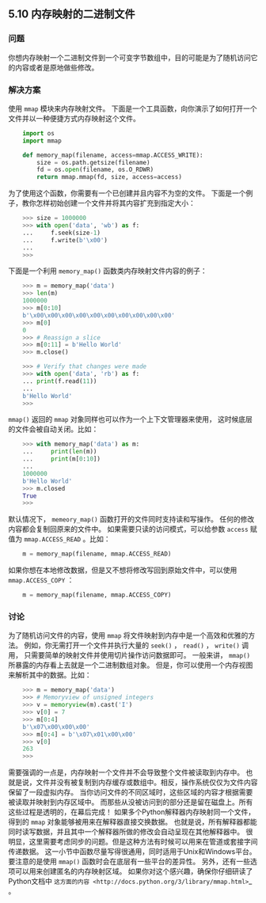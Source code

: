 ## 5.10 内存映射的二进制文件 ##
### 问题 ###
你想内存映射一个二进制文件到一个可变字节数组中，目的可能是为了随机访问它的内容或者是原地做些修改。
### 解决方案 ###
使用 ``mmap`` 模块来内存映射文件。
下面是一个工具函数，向你演示了如何打开一个文件并以一种便捷方式内存映射这个文件。
```python
    import os
    import mmap

    def memory_map(filename, access=mmap.ACCESS_WRITE):
        size = os.path.getsize(filename)
        fd = os.open(filename, os.O_RDWR)
        return mmap.mmap(fd, size, access=access)

```
为了使用这个函数，你需要有一个已创建并且内容不为空的文件。
下面是一个例子，教你怎样初始创建一个文件并将其内容扩充到指定大小：
```python
    >>> size = 1000000
    >>> with open('data', 'wb') as f:
    ...     f.seek(size-1)
    ...     f.write(b'\x00')
    ...
    >>>

```
下面是一个利用 ``memory_map()`` 函数类内存映射文件内容的例子：
```python
    >>> m = memory_map('data')
    >>> len(m)
    1000000
    >>> m[0:10]
    b'\x00\x00\x00\x00\x00\x00\x00\x00\x00\x00'
    >>> m[0]
    0
    >>> # Reassign a slice
    >>> m[0:11] = b'Hello World'
    >>> m.close()

    >>> # Verify that changes were made
    >>> with open('data', 'rb') as f:
    ... print(f.read(11))
    ...
    b'Hello World'
    >>>

```
``mmap()`` 返回的 ``mmap`` 对象同样也可以作为一个上下文管理器来使用，
这时候底层的文件会被自动关闭。比如：
```python
    >>> with memory_map('data') as m:
    ...     print(len(m))
    ...     print(m[0:10])
    ...
    1000000
    b'Hello World'
    >>> m.closed
    True
    >>>

```
默认情况下， ``memeory_map()`` 函数打开的文件同时支持读和写操作。
任何的修改内容都会复制回原来的文件中。
如果需要只读的访问模式，可以给参数 ``access`` 赋值为 ``mmap.ACCESS_READ`` 。比如：
```python
    m = memory_map(filename, mmap.ACCESS_READ)

```
如果你想在本地修改数据，但是又不想将修改写回到原始文件中，可以使用 ``mmap.ACCESS_COPY`` ：
```python
    m = memory_map(filename, mmap.ACCESS_COPY)

```
### 讨论 ###
为了随机访问文件的内容，使用 ``mmap`` 将文件映射到内存中是一个高效和优雅的方法。
例如，你无需打开一个文件并执行大量的 ``seek()`` ， ``read()`` ， ``write()`` 调用，
只需要简单的映射文件并使用切片操作访问数据即可。
一般来讲， ``mmap()`` 所暴露的内存看上去就是一个二进制数组对象。
但是，你可以使用一个内存视图来解析其中的数据。比如：
```python
    >>> m = memory_map('data')
    >>> # Memoryview of unsigned integers
    >>> v = memoryview(m).cast('I')
    >>> v[0] = 7
    >>> m[0:4]
    b'\x07\x00\x00\x00'
    >>> m[0:4] = b'\x07\x01\x00\x00'
    >>> v[0]
    263
    >>>

```
需要强调的一点是，内存映射一个文件并不会导致整个文件被读取到内存中。
也就是说，文件并没有被复制到内存缓存或数组中。相反，操作系统仅仅为文件内容保留了一段虚拟内存。
当你访问文件的不同区域时，这些区域的内容才根据需要被读取并映射到内存区域中。
而那些从没被访问到的部分还是留在磁盘上。所有这些过程是透明的，在幕后完成！
如果多个Python解释器内存映射同一个文件，得到的 ``mmap`` 对象能够被用来在解释器直接交换数据。
也就是说，所有解释器都能同时读写数据，并且其中一个解释器所做的修改会自动呈现在其他解释器中。
很明显，这里需要考虑同步的问题。但是这种方法有时候可以用来在管道或套接字间传递数据。
这一小节中函数尽量写得很通用，同时适用于Unix和Windows平台。
要注意的是使用 ``mmap()`` 函数时会在底层有一些平台的差异性。
另外，还有一些选项可以用来创建匿名的内存映射区域。
如果你对这个感兴趣，确保你仔细研读了Python文档中
`这方面的内容 <http://docs.python.org/3/library/mmap.html>`_ 。
